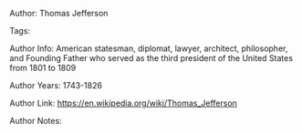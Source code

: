 Author: Thomas Jefferson

Tags:

Author Info:  American statesman, diplomat, lawyer, architect, philosopher, and Founding Father who served as the third president of the United States from 1801 to 1809

Author Years: 1743-1826

Author Link:  https://en.wikipedia.org/wiki/Thomas_Jefferson

Author Notes:


